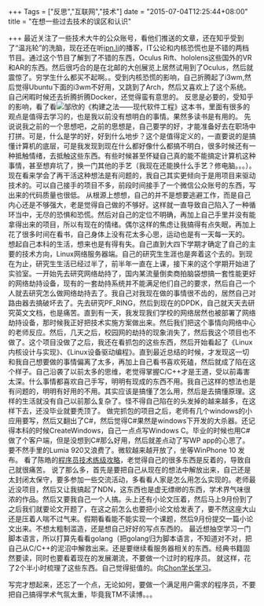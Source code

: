 +++
Tags = ["反思","互联网","技术"]
date = "2015-07-04T12:25:44+08:00"
title = "在想一些过去技术的误区和认识"

+++
最近关注了一些技术大牛的公众账号，看他们推送的文章，还在知乎受到了“温兆轮”的洗脑，现在还在听[ipn.li](http://ipn.li)的播客，IT公论和内核恐慌也是不错的两档节目。通过这个节目了解到了不错的东西，Oculus Rift、hololens这些国外的VR和AR的东西。然后很巧合的是在北邮的大创展览上居然试用到了Oculus，然后就震惊了。穷学生什么都买不起啊。。受到内核恐慌的影响，自己折腾起了i3wm,然后觉得Ubuntu下面的i3wm不好用，又跳到了Arch，然后又喜欢上了这个系统。自己闲暇时候还去折腾折腾Docker，还觉得蛮有意思的。
反思是必要的，受知乎的影响，看了看![邹欣](http://www.zhihu.com/people/zou-xin-26)的《构建之法——现代软件工程》这本书，里面有很多的观点是值得去学习的，也是我以前没有想明白的事情。果然多读书是有用的。
先说说我之前的一个思想吧，之前的思想是，自己要学的好，才能准备好去在职场中打拼。可是，什么是学的好，好到什么地步？这个是值得定义的，一直要说的是搞懂计算机的底层，可是我发现到现在什么都好像什么都搞不明白，很多时候还有一种抵触情绪，去抵触这些东西。有些时候甚至怀疑自己真的能不能搞定计算机这种事情，甚至想弃坑了，换一门其他的手艺（我现在还能换什么手艺？修电脑。。。）。现在看来学会了再干活这种想法是有问题的，我自己其实更倾向于是用项目来驱动技术的。可以自己接手的项目不多，前段时间接手了一个微信公众账号的东西，写出来的代码质量也很低。
从根源上想想，自己的并不是想要逃避工作，而是自己内心还是不够强大，老是觉得自己做的不够好。这样就一直导致自己陷入了一种循环当中，无尽的恐惧和恐慌。然后对自己的定位不明确，再加上自己手里并没有能拿得出来的项目，所以有现在的情绪。偶尔这样的焦虑让我搞得有点失眠，再加上花了很多时间在看书，自己身体上没有花太多心思，运动也是有一天每一天的。
想起自己本科的生活，想来也是有得有失。自己直到大四下学期才确定了自己的主要的技术方向，Linux网络服务器端。自己的研究生生涯也是奔着这个去的。到现在为止，研究生生活已经过半了，前半年一直在上课，接下来的这个学期开始进了实验室。一开始先去研究网络劫持了，国内某流量倒卖商拍脑袋想搞一套性能更好的网络劫持设备，现有的一套劫持系统并不能满足他们自己的要求，然后自己一个人就去研究怎么做网络劫持去了。我自己对我现在做的事情很不齿的，居然自己对路由器去搞破坏去了。先去研究PF_RING，然后到现在的DPDK，自己就天天去研究英文文档，也是痛苦。直到有一天，我发现我们学校的网络居然也被部署了网络劫持设备，那时候我正好把技术实施方案做出来。然后我们把这个事情向网络中心的老师反应。然后，几天之后，校园网的劫持的现象消失了，然后我这个项目也不做了。这个项目没做了之后，我还在看抓包的这些东西，然后开始看起了《Linux内核设计与实现》、《Linux设备驱动编程》。直到最近总结的时候，才发现这一切和我自己想要做的事情偏离了太多，再加上自己看书喜欢死磕，然后就成了陷在这个样子。自己沿袭了以前太多的思维，老觉得掌握C/C++才是王道，受以前毒害太深。什么事情都喜欢自己手写，明明有现成的东西不用。我自己这样的想法也是有问题的，明明有好用的不用。其实应该是搞懂了怎么用，然后是去搞懂原理。这样的生活就没有自己以前那么复杂了。怪不得自己陷在的头发掉的越来越多，在这样下去，还没毕业就要秃顶了。
做完抓包的项目之后，老师有几个windows的小应用要写，然后又翻出了C#，然后觉得C#果然是windows下开发的大杀器。还记得本科的时候CreateWindows，自己一点点写Windows C。毕业的时候也用C#做了个客户端，但是没想到C#那么好用，然后就差点动了写WP app的心思了。要不然手里的Lumia 920又浪费了。微软越来越开放了，坐等WinPhone 10 发布。
看了陈皓的[程序员技术练级攻略](http://coolshell.cn/articles/4990.html)，老觉得自己的很多东西是反着的，导致自己就很痛苦。
说了那么多，首先是要把自己从现在的想法中解放出来，自己还是太封闭太保守，要多参加一些交流活动，多看看人家是怎么用怎么实现的。老师最近没项目，然后又让我搞起了NDN，这东西也是虚无缥缈的东西，学术界气味很浓的作品。然后又要我自己一个人搞。头上还有小论文压着，然后马上9月份到了之后我们就要论文开题了，在这之前怎么也要把小论文给发表了，要不然这座大山还是压着人喘不过气来。假期看看能不能实现一个课题，然后9月份提交一篇小论文出来。不想太粗制滥造，还是想自己好好的写点东西的。
最近想抽空学习一门脚本语言，所以打算先看看golang（把golang归为脚本语言，不知道对不对，把自己从C/C++的泥沼中解救出来。还是要继续看服务器相关的东西。经典书籍固然要读，同时也要看着现在的发展潮流，不要做一个过时的程序员。
就这样，花了2个半小时梳理了这些东西。自己觉得挺值的。向[Chon学长学习](http://ichon.me/)。

写完才想起来，还忘了一个点，无论如何，要做一个满足用户需求的程序员，不要把自己搞得学术气氛太重，毕竟我TM不读博。。。
